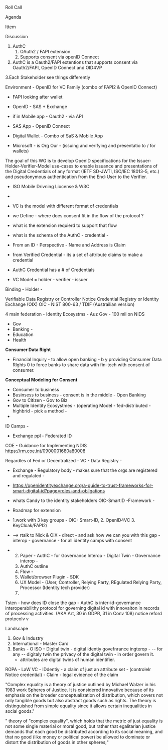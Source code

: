 Roll Call 

Agenda 


Ittem 

Discussion 

1. AuthC 
    1. OAuth2 / FAPI  extension 
    2. Supports consent via openID Connect
2. AuthC is a Oauth2/FAPI extentions that supports consent via Oauth2/FAPI, OpenID Connect and OID4VP

3.Each Stakeholder see things differently

Environment - OpenID for VC Family (combo of FAPI2 & OpenID Connect) 
* FAPI looking after wallet
* OpenID - SAS + Exchange 
* if in Mobile app - Oauth2 - via API
* SAS App - OpenID Connect
* Digital Wallet - Combo of SaS & Mobile App

* Microsoft - is Org Our - (issuing and verifying and presentatio to / for wallets)

The goal of this WG is to develop OpenID specifications for the Issuer-Holder-Verifier-Model use-cases to enable issuance and presentations of the Digital Credentials of any format (IETF SD-JWTl, ISO/IEC 18013-5, etc.) and pseudonymous authentication from the End-User to the Verifier.
- ISO Mobile Drivning Liocense & W3C
- 
- VC is the model with different format of credentials
- we Define - where does consent fit in the flow of the protocol ?
- what is the extension requierd to support that flow
- what is the schema of the AuthC - credential - 
- From an ID - Perspective - Name and Address is Claim
- from Verified Credential - its a set of attribute claims to make a credential


- AuthC Credential has a # of Credentials
- VC Model = holder - verifier - issuer

Binding - Holder - 

Verifiable Data Registry or Controller Notice Credential Registry or Identity Exchange (OIX)
OIC - NIST 800-63 / TDIF (Austrailian version) 

4 main federation - Identity Ecosystms - Auz Gov - 100 mil on NIDS
-  Gov
- Banking -  
- Education
- Health

**Consumer Data Right**
- Financial Inquiry - to allow open banking - b y providing Consumer Data RIghts 0 to force banks to share data with fin-tech with consent of consumer.


**Conceptual Modeling for Consent**
* Consumer to business
* Businsess to business - consent is in the middle - Open Banking  
* Gov to Citizen  - Gov to Biz
* Multiple Identity Ecosystmes - (operating Model - fed-distributed - highbrid - pick a method -
* 

ID Camps -
- Exchange ppl - Federated ID

COE - Guidance for Implementing NDIS
https://rm.coe.int/0900001680a80008

Regardles of Fed or Decentralized - VC - Data Registry - 
* Exchange - Regulatory body - makes sure that the orgs are registered and regulated -

*  https://openidentityexchange.org/a-guide-to-trust-frameworks-for-smart-digital-id?page=roles-and-obligations

*  whats Candy to the identity  stakeholders OIC-SmartID -Framework -

*  Roadmap for extension
*  1.work with 3 key groups - OIC- Smart-ID, 2. OpenID4VC 3. KeyCloak/FAPI2/ 
*  --> rtalk to Nick & OiX - direct - and ask how we can you with this gap - interop - governance - for all identity camps with consent

*  
   2. Paper - AuthC - for Governance Interop - Digital Twin - Governance interop - 
   3. AuthC outline
   4. Flow -
   5. Wallet/browser Plugin - SDK
   6. UX Model - (User, Controller, Relying Party, REgulated Relying Party, Processor (Identity tech provider)
   7. 
Tsten - how does ID close the gap - AuthC is inter-id-governance interoperabilithy protocol for governing digital id with innovaiton in records of processing activities. (AKA Art, 30 in GDPR, 31 in Conv 108)
notice reford protocolv v 

Landscape
1. Gov & Industry
2. International - Master Card
3. Banks - 
O
ISO - Digital twin - digital identiy govefnrance ingterop -
-- for any -- digitaly twin the privacy of the digital twin - in order govern it.
   - attributes are digital twins of human identifier.
  
ROPA - LaW
VC - IDdentiy - a claim of just an attribute set - (controlelr Notice credential) - 
Claim - legal evidence of the claim 

"Complex equality is a theory of justice outlined by Michael Walzer in his 1983 work Spheres of Justice. It is considered innovative because of its emphasis on the broader conceptualization of distribution, which covers not only tangible goods but also abstract goods such as rights. The theory is distinguished from simple equality since it allows certain inequalities in social goods."

" theory of "complex equality", which holds that the metric of just equality is not some single material or moral good, but rather that egalitarian justice demands that each good be distributed according to its social meaning, and that no good (like money or political power) be allowed to dominate or distort the distribution of goods in other spheres;"


